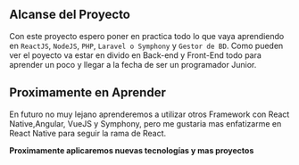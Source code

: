 ## Alcanse del Proyecto
Con este proyecto espero poner en practica todo lo que vaya aprendiendo en `ReactJS`, `NodeJS`, `PHP`, `Laravel o Symphony` y `Gestor de BD`.
Como pueden ver el poyecto va estar en divido en Back-end y Front-End todo para aprender un poco y llegar a la fecha de ser un programador Junior.

## Proximamente en Aprender

En futuro no muy lejano aprenderemos a utilizar otros Framework con React Native,Angular, VueJS y Symphony, pero me gustaria mas enfatizarme en React Native para seguir la rama de React.

**Proximamente aplicaremos nuevas tecnologías y mas proyectos**
